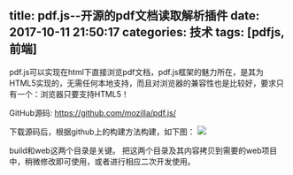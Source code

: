 title: pdf.js--开源的pdf文档读取解析插件
date: 2017-10-11 21:50:17
categories: 技术
tags: [pdfjs,前端]
---

pdf.js可以实现在html下直接浏览pdf文档，pdf.js框架的魅力所在，是其为HTML5实现的，无需任何本地支持，而且对浏览器的兼容性也是比较好，要求只有一个：浏览器只要支持HTML5！

<!--more--->
GitHub源码: https://github.com/mozilla/pdf.js/

下载源码后，根据github上的构建方法构建，如下图：
![](http://7qna9x.com1.z0.glb.clouddn.com/Screen%20Shot%202017-10-11%20at%2010.53.32%20PM.png)

build和web这两个目录是关键。
把这两个目录及其内容拷贝到需要的web项目中，稍微修改即可使用，或者进行相应二次开发使用。

